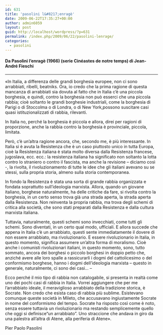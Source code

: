```yaml
---
id: 631
title: 'pasolini l&#8217;enragè'
date: 2009-06-22T17:35:27+00:00
author: admin6059
layout: post
guid: http://localhost/wordpress/?p=631
permalink: /index.php/2009/06/22/pasolini-lenrage/
categories:
  - pasolini
---
```

#### **Da Pasolini l’enragè (1966) (serie Cinéastes de notre temps) di Jean-André Fieschi**

 ****

«In Italia, a differenza delle grandi borghesia europee, non ci sono arrabbiati, ribelli, beatniks. Ora, io credo che la prima ragione di questa mancanza di arrabbiati sia dovuta al fatto che in Italia c’è una piccola borghesia, e quindi, contro la borghesia non può esserci che una piccola rabbia; cioè soltanto le grandi borghesie industriali, come la borghesia di Parigi o di Stoccolma o di Londra, o di New York,possono suscitare casi quasi istituzionalizzati di rabbia, rilevanti.

In Italia no, perché la borghesia è piccola e allora, direi per ragioni di proporzione, anche la rabbia contro la borghesia è provinciale, piccola, limitata.

Però, c’è un’altra ragione ancora, che, secondo me, è più interessante. In Italia si è avuta la Resistenza che è un caso piuttosto unico in tutta Europa, cioè la Resistenza italiana è stata molto diversa dalla Resistenza francese, jugoslava, ecc. ecc.: la resistenza italiana ha significato non soltanto la lotta contro lo straniero o contro il fascista, ma anche la revisione – diciamo così -, la rivolta, il rivoluzionamento di tutte le idee che gli italiani avevano su se stessi, sulla propria storia, almeno sulla storia contemporanea.

In fondo la Resistenza è stata una sorta di grande rabbia organizzata e fondata soprattutto sull’ideologia marxista. Allora, quando un giovane italiano, borghese naturalmente, ha delle critiche da fare, si rivolta contro la borghesia, in un certo senso trova già una strada aperta, la strada aperta dalla Resistenza. Non reinventa la propria rabbia, ma trova degli schemi di critica alla società, che sono stati preparati dalla Resistenza e dalla cultura marxista italiana.

Tuttavia, naturalmente, questi schemi sono invecchiati, come tutti gli schemi. Sono diventati, in un certo qual modo, ufficiali. E allora succede che appena in Italia c’è un arrabbiato, questi sente immediatamente il dovere di non essere arrabbiato, ma rivoluzionario. E essere rivoluzionario in Italia, in questo momento, significa assumere un’altra forma di moralismo. Cioè anche i comunisti rivoluzionari italiani, in questo momento, sono, tutto sommato, ancora dei borghesi o piccolo borghesi in doppio petto che, anziché avere alle loro spalle a rassicurarli i dogmi del cattolicesimo o del conformismo borghese, hanno i dogmi dell’ideologia marxista – questo in generale, naturalmente, ci sono dei casi&#8230; &#8211;

Ecco perché il mio tipo di rabbia non catalogabile, si presenta in realtà come uno dei pochi casi di rabbia in Italia. Vorrei aggiungere che per me l’arrabbiato ideale, il meraviglioso arrabbiato della tradizione storica, è Socrate. Non credo che esista caso di rabbia più sublime. Esistevano comunque queste società in Mileto, che accusavano ingiustamente Socrate in nome del conformismo del tempo. Socrate ha risposto così come è noto, senza essere tuttavia un rivoluzionario ma restando semplicemente quello che oggi si definisce“un arrabbiato”. Uno straccione che andava in giro da una palestra all’altra di Atene, alla periferia di Atene».

Pier Paolo Pasolini